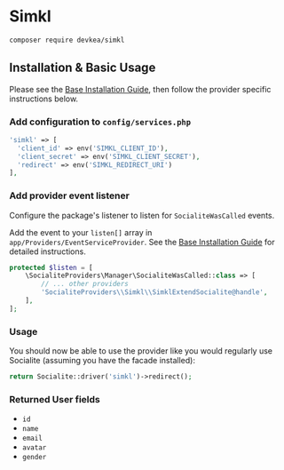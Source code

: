 # Simkl

```bash
composer require devkea/simkl
```

## Installation & Basic Usage

Please see the [Base Installation Guide](https://socialiteproviders.com/usage/), then follow the provider specific instructions below.

### Add configuration to `config/services.php`

```php
'simkl' => [    
  'client_id' => env('SIMKL_CLIENT_ID'),  
  'client_secret' => env('SIMKL_CLIENT_SECRET'),  
  'redirect' => env('SIMKL_REDIRECT_URI') 
],
```

### Add provider event listener

Configure the package's listener to listen for `SocialiteWasCalled` events.

Add the event to your `listen[]` array in `app/Providers/EventServiceProvider`. See the [Base Installation Guide](https://socialiteproviders.com/usage/) for detailed instructions.

```php
protected $listen = [
    \SocialiteProviders\Manager\SocialiteWasCalled::class => [
        // ... other providers
        'SocialiteProviders\\Simkl\\SimklExtendSocialite@handle',
    ],
];
```

### Usage

You should now be able to use the provider like you would regularly use Socialite (assuming you have the facade installed):

```php
return Socialite::driver('simkl')->redirect();
```

### Returned User fields

- ``id``
- ``name``
- ``email``
- ``avatar``
- ``gender``
